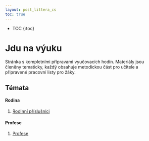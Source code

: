 ```yaml
---
layout: post_littera_cs
toc: true
---
```

* TOC
{:toc}

# Jdu na výuku

Stránka s kompletními přípravami vyučovacích hodin. Materiály jsou členěny tematicky, každý obsahuje metodickou část pro učitele a připravené pracovní listy pro žáky.

## Témata

#### Rodina

1. [Rodinní příslušníci](/cs/littera/rustina/jdu_na_vyuku/rodinni_prislusnici.html)

#### Profese

1. [Profese](/cs/littera/rustina/jdu_na_vyuku/profese.html)
